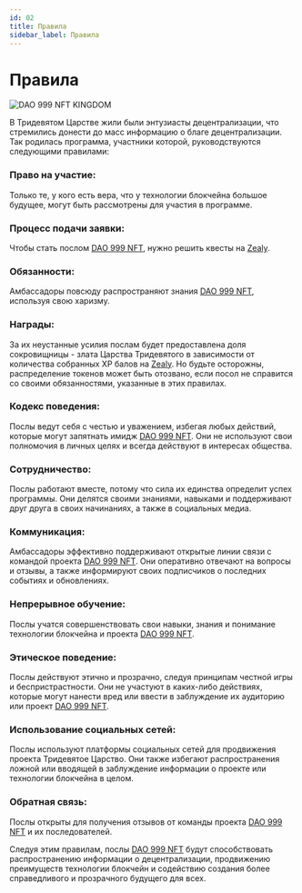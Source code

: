 ```yaml
---
id: 02
title: Правила
sidebar_label: Правила
---
```


# Правила

![DAO 999 NFT KINGDOM](https://media.discordapp.net/attachments/1010903135105060917/1080355320762736750/Server_Serverlesskiy_In_a_far_far_away_country_in_the_Kingdom_o_6c5dbf9c-651a-492b-8cb8-b6f620056261.png?width=1842&height=1228)

В Тридевятом Царстве жили были энтузиасты децентрализации, что стремились донести до масс информацию о благе децентрализации. Так родилась программа, участники которой, руководствуются следующими правилами:

### Право на участие:

Только те, у кого есть вера, что у технологии блокчейна большое будущее, могут быть рассмотрены для участия в программе.

### Процесс подачи заявки:

Чтобы стать послом [DAO 999 NFT](https://www.xdao.app/137/dao/0x8e7b1334d184c04B2DAc1dfF03F7fE290e5A5a47), нужно решить квесты на [Zealy](https://zealy.io/c/4736/questboard).

### Обязанности:

Амбассадоры повсюду распространяют знания [DAO 999 NFT](https://www.xdao.app/137/dao/0x8e7b1334d184c04B2DAc1dfF03F7fE290e5A5a47), используя свою харизму.

### Награды:

За их неустанные усилия послам будет предоставлена доля сокровищницы - злата Царства Тридевятого в зависимости от количества собранных XP балов на [Zealy](https://zealy.io/c/4736/questboard). Но будьте осторожны, распределение токенов может быть отозвано, если посол не справится со своими обязанностями, указанные в этих правилах.

### Кодекс поведения:

Послы ведут себя с честью и уважением, избегая любых действий, которые могут запятнать имидж [DAO 999 NFT](https://www.xdao.app/137/dao/0x8e7b1334d184c04B2DAc1dfF03F7fE290e5A5a47). Они не используют свои полномочия в личных целях и всегда действуют в интересах общества.

### Сотрудничество:

Послы работают вместе, потому что сила их единства определит успех программы. Они делятся своими знаниями, навыками и поддерживают друг друга в своих начинаниях, а также в социальных медиа.

### Коммуникация:

Амбассадоры эффективно поддерживают открытые линии связи с командой проекта [DAO 999 NFT](https://www.xdao.app/137/dao/0x8e7b1334d184c04B2DAc1dfF03F7fE290e5A5a47). Они оперативно отвечают на вопросы и отзывы, а также информируют своих подписчиков о последних событиях и обновлениях.

### Непрерывное обучение:

Послы учатся совершенствовать свои навыки, знания и понимание технологии блокчейна и проекта [DAO 999 NFT](https://www.xdao.app/137/dao/0x8e7b1334d184c04B2DAc1dfF03F7fE290e5A5a47).

### Этическое поведение:

Послы действуют этично и прозрачно, следуя принципам честной игры и беспристрастности. Они не участуют в каких-либо действиях, которые могут нанести вред или ввести в заблуждение их аудиторию или проект [DAO 999 NFT](https://www.xdao.app/137/dao/0x8e7b1334d184c04B2DAc1dfF03F7fE290e5A5a47).

### Использование социальных сетей:

Послы используют платформы социальных сетей для продвижения проекта Тридевятое Царство. Они также избегают распространения ложной или вводящей в заблуждение информации о проекте или технологии блокчейна в целом.

### Обратная связь:

Послы открыты для получения отзывов от команды проекта [DAO 999 NFT](https://www.xdao.app/137/dao/0x8e7b1334d184c04B2DAc1dfF03F7fE290e5A5a47) и их последователей.

Следуя этим правилам, послы [DAO 999 NFT](https://www.xdao.app/137/dao/0x8e7b1334d184c04B2DAc1dfF03F7fE290e5A5a47) будут способствовать распространению информации о децентрализации, продвижению преимуществ технологии блокчейн и содействию создания более справедливого и прозрачного будущего для всех.
